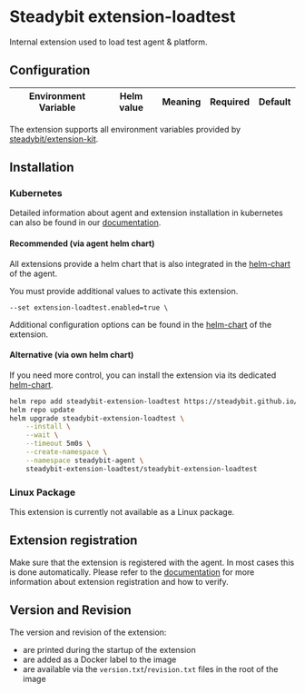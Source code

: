 # Steadybit extension-loadtest

Internal extension used to load test agent & platform.

## Configuration

| Environment Variable              | Helm value | Meaning                                     | Required | Default                 |
|-----------------------------------|------------|---------------------------------------------|----------|-------------------------|

The extension supports all environment variables provided by [steadybit/extension-kit](https://github.com/steadybit/extension-kit#environment-variables).

## Installation

### Kubernetes

Detailed information about agent and extension installation in kubernetes can also be found in
our [documentation](https://docs.steadybit.com/install-and-configure/install-agent/install-on-kubernetes).

#### Recommended (via agent helm chart)

All extensions provide a helm chart that is also integrated in the
[helm-chart](https://github.com/steadybit/helm-charts/tree/main/charts/steadybit-agent) of the agent.

You must provide additional values to activate this extension.

```
--set extension-loadtest.enabled=true \
```

Additional configuration options can be found in
the [helm-chart](https://github.com/steadybit/extension-loadtest/blob/main/charts/steadybit-extension-loadtest/values.yaml) of the
extension.

#### Alternative (via own helm chart)

If you need more control, you can install the extension via its
dedicated [helm-chart](https://github.com/steadybit/extension-loadtest/blob/main/charts/steadybit-extension-loadtest).

```bash
helm repo add steadybit-extension-loadtest https://steadybit.github.io/extension-loadtest
helm repo update
helm upgrade steadybit-extension-loadtest \
    --install \
    --wait \
    --timeout 5m0s \
    --create-namespace \
    --namespace steadybit-agent \
    steadybit-extension-loadtest/steadybit-extension-loadtest
```

### Linux Package

This extension is currently not available as a Linux package.

## Extension registration

Make sure that the extension is registered with the agent. In most cases this is done automatically. Please refer to
the [documentation](https://docs.steadybit.com/install-and-configure/install-agent/extension-registration) for more
information about extension registration and how to verify.

## Version and Revision

The version and revision of the extension:
- are printed during the startup of the extension
- are added as a Docker label to the image
- are available via the `version.txt`/`revision.txt` files in the root of the image
